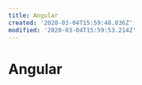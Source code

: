 ```yaml
---
title: Angular
created: '2020-03-04T15:59:48.036Z'
modified: '2020-03-04T15:59:53.214Z'
---
```


# Angular
